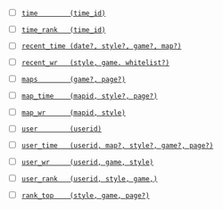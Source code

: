 - [ ] [`time        (time_id)`](https://api.strafes.net/#/time/get_time__timeId_)
- [ ] [`time_rank   (time_id)`](https://api.strafes.net/#/time/get_time__timeId__rank)

- [ ] [`recent_time (date?, style?, game?, map?)`](https://api.strafes.net/#/time/get_time_recent)
- [ ] [`recent_wr   (style, game. whitelist?)`](https://api.strafes.net/#/time/get_time_recent_wr)

- [ ] [`maps        (game?, page?)`](https://api.strafes.net/#/map/get_map)
- [ ] [`map_time    (mapid, style?, page?)`](https://api.strafes.net/#/time/get_time_map__mapId_)
- [ ] [`map_wr      (mapid, style)`](https://api.strafes.net/#/time/get_time_map__mapId__wr)


- [ ] [`user        (userid)`](https://api.strafes.net/#/user/get_user__userId_)
- [ ] [`user_time   (userid, map?, style?, game?, page?)`](https://api.strafes.net/#/time/get_time_user__userId_)
- [ ] [`user_wr     (userid, game, style)`](https://api.strafes.net/#/time/get_time_user__userId_)
- [ ] [`user_rank   (userid, style, game,)`](https://api.strafes.net/#/rank/get_rank__userId_)

- [ ] [`rank_top    (style, game, page?)`](https://api.strafes.net/#/rank/get_rank)
